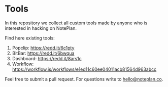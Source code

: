 # Tools

In this repository we collect all custom tools made by anyone who is interested in hacking on NotePlan.


Find here existing tools:

1. Popclip: https://redd.it/6c1pty
2. BitBar: https://redd.it/6bwqua
3. Dashboard: https://redd.it/8ars1c
4. Workflow: https://workflow.is/workflows/e1ed11c60ee04011acb81564d963abcc

Feel free to submit a pull request. For questions write to hello@noteplan.co.